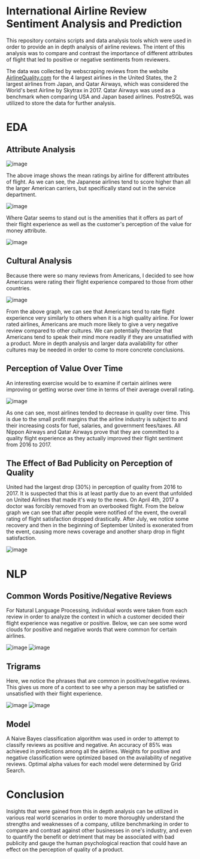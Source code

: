 # International Airline Review Sentiment Analysis and Prediction

This repository contains scripts and data analysis tools which were used in order to provide an in depth analysis of airline reviews.  The intent of this analysis was to compare and contrast the importance of different attributes of flight that led to positive or negative sentiments from reviewers. 

The data was collected by webscraping reviews from the website [AirlineQuality.com](https://www.airlinequality.com/) for the 4 largest airlines in the United States, the 2 largest airlines from Japan, and Qatar Airways, which was considered the World's best Airline by Skytrax in 2017.  Qatar Airways was used as a benchmark when comparing USA and Japan based airlines.  PostreSQL was utilized to store the data for further analysis.

# EDA

## Attribute Analysis

![image](images/Airlines_mean_ratings.png)

The above image shows the mean ratings by airline for different attributes of flight.  As we can see, the Japanese airlines tend to score higher than all the larger American carriers, but specifically stand out in the service department.

![image](images/Ground_service_barplot.png)

Where Qatar seems to stand out is the amenities that it offers as part of their flight experience as well as the customer's perception of the value for money attribute.

![image](images/Airline_valueformoney_boxplot.png)

## Cultural Analysis

Because there were so many reviews from Americans, I decided to see how Americans were rating their flight experience compared to those from other countries.

![image](images/Culture_insights_ratings.png)

From the above graph, we can see that Americans tend to rate flight experience very similarly to others when it is a high quality airline.  For lower rated airlines, Americans are much more likely to give a very negative review compared to other cultures.  We can potentially theorize that Americans tend to speak their mind more readily if they are unsatisfied with a product.  More in depth analysis and larger data availability for other cultures may be needed in order to come to more concrete conclusions.

## Perception of Value Over Time

An interesting exercise would be to examine if certain airlines were improving or getting worse over time in terms of their average overall rating.

![image](images/Airlines_rating_by_year.png)

As one can see, most airlines tended to decrease in quality over time.  This is due to the small profit margins that the airline industry is subject to and their increasing costs for fuel, salaries, and government fees/taxes.  All Nippon Airways and Qatar Airways prove that they are committed to a quality flight experience as they actually improved their flight sentiment from 2016 to 2017.

## The Effect of Bad Publicity on Perception of Quality

United had the largest drop (30%) in perception of quality from 2016 to 2017.  It is suspected that this is at least partly due to an event that unfolded on United Airlines that made it's way to the news.  On April 4th, 2017 a doctor was forcibly removed from an overbooked flight. From the below graph we can see that after people were notified of the event, the overall rating of flight satisfaction dropped drastically.  After July, we notice some recovery and then in the beginning of September United is exonerated from the event, causing more news coverage and another sharp drop in flight satisfaction.

![image](images/United_incident_plot.png)

# NLP

## Common Words Positive/Negative Reviews

For Natural Language Processing, individual words were taken from each review in order to analyze the context in which a customer decided their flight experience was negative or positive.  Below, we can see some word clouds for positive and negative words that were common for certain airlines.

![image](images/ANA_positive_wordcloud.png)
![image](images/Southwest_negative_wordcloud.png)

## Trigrams

Here, we notice the phrases that are common in positive/negative reviews.  This gives us more of a context to see why a person may be satisfied or unsatisfied with their flight experience.

![image](images/AA_positive_trigrams.png)
![image](images/Delta_negative_trigrams.png)

## Model

A Naive Bayes classification algorithm was used in order to attempt to classify reviews as positive and negative.  An accuracy of 85% was achieved in predictions among all the airlines.  Weights for positive and negative classification were optimized based on the availability of negative reviews.  Optimal alpha values for each model were determined by Grid Search.

# Conclusion

Insights that were gained from this in depth analysis can be utilized in various real world scenarios in order to more thoroughly understand the strengths and weaknesses of a company, utilize benchmarking in order to compare and contrast against other businesses in one's industry, and even to quantify the benefit or detriment that may be associated with bad publicity and gauge the human psychological reaction that could have an effect on the perception of quality of a product.
